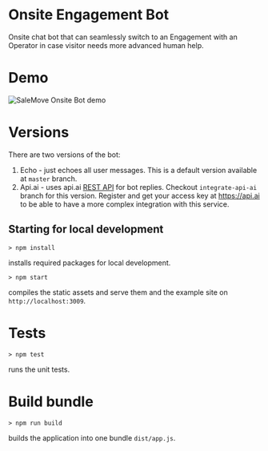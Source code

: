 # Onsite Engagement Bot

Onsite chat bot that can seamlessly switch to an Engagement with an Operator
in case visitor needs more advanced human help.

# Demo

![SaleMove Onsite Bot demo](https://github.com/salemove/onsite-bot-app/raw/master/demo.gif)

# Versions

There are two versions of the bot:

1. Echo - just echoes all user messages. This is a default version available at `master` branch.
2. Api.ai - uses api.ai [REST API](https://docs.api.ai/docs/reference) for bot replies. Checkout `integrate-api-ai` branch for this version.
Register and get your access key at https://api.ai to be able to have a more complex integration with this service.

## Starting for local development

`> npm install`

installs required packages for local development.

`> npm start`

compiles the static assets and serve them and the example site on `http://localhost:3009`.

# Tests

`> npm test`

runs the unit tests.

# Build bundle

`> npm run build`

builds the application into one bundle `dist/app.js`.
